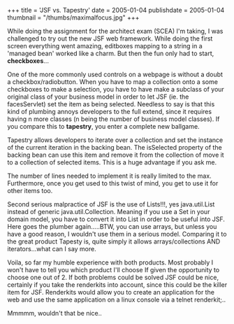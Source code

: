 +++
title = 'JSF vs. Tapestry'
date = 2005-01-04
publishdate = 2005-01-04
thumbnail = "/thumbs/maximalfocus.jpg"
+++

While doing the assignment for the architect exam (SCEA) I'm taking, I was challenged to try out the new JSF web
framework. While doing the first screen everything went amazing, editboxes mapping to a string in a 'managed bean'
worked like a charm. But then the fun only had to start, **checkboxes**... 

One of the more commonly used controls on a webpage is without a doubt a checkbox/radiobutton. 
When you have to map a collection onto a some checkboxes to make a
selection, you have to have make a subclass of your original class of your business model in order to let JSF (ie. the
facesServlet) set the item as being selected. Needless to say is that this kind of plumbing annoys developers to the full
extend, since it requires having n more classes (n being the number of business model classes). If you compare this to
**tapestry**, you enter a complete new ballgame. 

Tapestry allows developers to iterate over a collection and set the
instance of the current iteration in the backing bean. The isSelected property of the backing bean can use this item and
remove it from the collection of move it to a collection of selected items. This is a huge advantage if you ask me. 

The number of lines needed to implement it is really limited to the max. Furthermore, once you get used to this twist of
mind, you get to use it for other items too. 

Second serious malpractice of JSF is the use of Lists!!!, yes
java.util.List instead of generic java.util.Collection. Meaning if you use a Set in your domain model, you have to
convert it into List in order to be useful into JSF. Here goes the plumber again.....BTW, you can use arrays, but unless
you have a good reason, I wouldn't use them in a serious model. Comparing it to the great product Tapesty is, quite
simply it allows arrays/collections AND iterators...what can I say more. 

Voila, so far my humble experience with both products. Most probably I won't have to tell you which product I'll choose 
If given the opportunity to choose one out of 2. If both problems could be solved JSF could be nice, certainly if you take 
the renderkits into account, since this could be the killer item for JSF. Renderkits would allow you to create an application 
for the web and use the same application on a linux console via a telnet renderkit;.. 

Mmmmm, wouldn't that be nice..